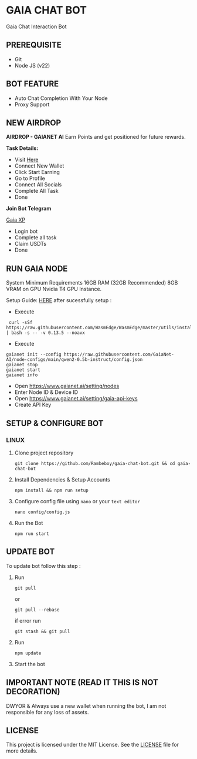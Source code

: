 # GAIA CHAT BOT

Gaia Chat Interaction Bot

## PREREQUISITE

- Git
- Node JS (v22)

## BOT FEATURE

- Auto Chat Completion With Your Node
- Proxy Support

## NEW AIRDROP

**AIRDROP - GAIANET AI**
Earn Points and get positioned for future rewards.

**Task Details:**
- Visit [Here](https://gaianet.ai/)
- Connect New Wallet
- Click Start Earning
- Go to Profile
- Connect All Socials
- Complete All Task
- Done 

**Join Bot Telegram**

[Gaia XP](https://t.me/gaianet_ai_bot/gaia?startapp=eyJ0Z191c2VyX2lkIjoiNjg5NjI0MDQ0MiIsImludml0ZV9jb2RlIjoiUms5bnRGIn0)

- Login bot
- Complete all task
- Claim USDTs
- Done

## RUN GAIA NODE

System Minimum Requirements
16GB RAM (32GB Recommended)
8GB VRAM on GPU
Nvidia T4 GPU Instance.

Setup Guide: [HERE](https://docs.gaianet.ai/getting-started/quick-start/?_gl=1*1nj7df9*_ga*MjAxMzM4ODY2OS4xNzM3MDg0MDM1*_ga_V3W2HJ72V0*MTczNzA4NDAzNC4xLjEuMTczNzA4NDU5OC4wLjAuMA)
after sucessfully setup :
- Execute
```
 curl -sSf https://raw.githubusercontent.com/WasmEdge/WasmEdge/master/utils/install_v2.sh | bash -s -- -v 0.13.5 --noavx
```
- Execute 
```
gaianet init --config https://raw.githubusercontent.com/GaiaNet-AI/node-configs/main/qwen2-0.5b-instruct/config.json
gaianet stop
gaianet start
gaianet info
```
- Open https://www.gaianet.ai/setting/nodes
- Enter Node ID & Device ID
- Open https://www.gaianet.ai/setting/gaia-api-keys
- Create API Key

## SETUP & CONFIGURE BOT

### LINUX
1. Clone project repository
   ```
   git clone https://github.com/Rambeboy/gaia-chat-bot.git && cd gaia-chat-bot
   ```
2. Install Dependencies & Setup Accounts
   ```
   npm install && npm run setup
   ```
3. Configure config file using `nano` or your `text editor`
   ```
   nano config/config.js
   ```
4. Run the Bot
   ```
   npm run start
   ```
   
## UPDATE BOT

To update bot follow this step :
1. Run
   ```
   git pull
   ```
   or
   ```
   git pull --rebase
   ```
   if error run
   ```
   git stash && git pull
   ```
2. Run
   ```
   npm update
   ```
2. Start the bot


## IMPORTANT NOTE (READ IT THIS IS NOT DECORATION)

DWYOR & Always use a new wallet when running the bot, I am not responsible for any loss of assets.

## LICENSE

This project is licensed under the MIT License. See the [LICENSE](LICENSE) file for more details.
